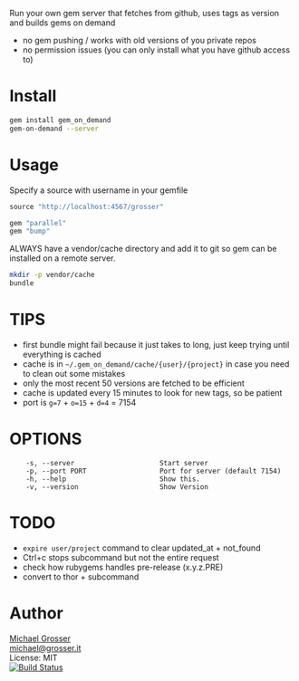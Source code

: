 Run your own gem server that fetches from github, uses tags as version and builds gems on demand

 - no gem pushing / works with old versions of you private repos
 - no permission issues (you can only install what you have github access to)

Install
=======

```Bash
gem install gem_on_demand
gem-on-demand --server
```

Usage
=====
Specify a source with username in your gemfile

```Ruby
source "http://localhost:4567/grosser"

gem "parallel"
gem "bump"
```

ALWAYS have a vendor/cache directory and add it to git so gem can be installed on a remote server.
```Bash
mkdir -p vendor/cache
bundle
```

TIPS
====
 - first bundle might fail because it just takes to long, just keep trying until everything is cached
 - cache is in `~/.gem_on_demand/cache/{user}/{project}` in case you need to clean out some mistakes
 - only the most recent 50 versions are fetched to be efficient
 - cache is updated every 15 minutes to look for new tags, so be patient
 - port is `g=7` + `o=15` + `d=4` = 7154

OPTIONS
=======

```
    -s, --server                     Start server
    -p, --port PORT                  Port for server (default 7154)
    -h, --help                       Show this.
    -v, --version                    Show Version
```

TODO
====
 - `expire user/project` command to clear updated_at + not_found
 - Ctrl+c stops subcommand but not the entire request
 - check how rubygems handles pre-release (x.y.z.PRE)
 - convert to thor + subcommand

Author
======

[Michael Grosser](http://grosser.it)<br/>
michael@grosser.it<br/>
License: MIT<br/>
[![Build Status](https://travis-ci.org/grosser/gem_on_demand.png)](https://travis-ci.org/grosser/gem_on_demand)
